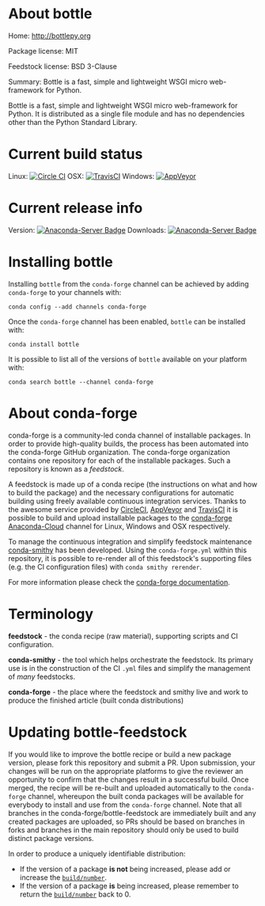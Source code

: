About bottle
============

Home: http://bottlepy.org

Package license: MIT

Feedstock license: BSD 3-Clause

Summary: Bottle is a fast, simple and lightweight WSGI micro web-framework for Python.

Bottle is a fast, simple and lightweight WSGI micro web-framework for Python.
It is distributed as a single file module and has no dependencies other than the Python Standard Library.


Current build status
====================

Linux: [![Circle CI](https://circleci.com/gh/conda-forge/bottle-feedstock.svg?style=shield)](https://circleci.com/gh/conda-forge/bottle-feedstock)
OSX: [![TravisCI](https://travis-ci.org/conda-forge/bottle-feedstock.svg?branch=master)](https://travis-ci.org/conda-forge/bottle-feedstock)
Windows: [![AppVeyor](https://ci.appveyor.com/api/projects/status/github/conda-forge/bottle-feedstock?svg=True)](https://ci.appveyor.com/project/conda-forge/bottle-feedstock/branch/master)

Current release info
====================
Version: [![Anaconda-Server Badge](https://anaconda.org/conda-forge/bottle/badges/version.svg)](https://anaconda.org/conda-forge/bottle)
Downloads: [![Anaconda-Server Badge](https://anaconda.org/conda-forge/bottle/badges/downloads.svg)](https://anaconda.org/conda-forge/bottle)

Installing bottle
=================

Installing `bottle` from the `conda-forge` channel can be achieved by adding `conda-forge` to your channels with:

```
conda config --add channels conda-forge
```

Once the `conda-forge` channel has been enabled, `bottle` can be installed with:

```
conda install bottle
```

It is possible to list all of the versions of `bottle` available on your platform with:

```
conda search bottle --channel conda-forge
```


About conda-forge
=================

conda-forge is a community-led conda channel of installable packages.
In order to provide high-quality builds, the process has been automated into the
conda-forge GitHub organization. The conda-forge organization contains one repository
for each of the installable packages. Such a repository is known as a *feedstock*.

A feedstock is made up of a conda recipe (the instructions on what and how to build
the package) and the necessary configurations for automatic building using freely
available continuous integration services. Thanks to the awesome service provided by
[CircleCI](https://circleci.com/), [AppVeyor](http://www.appveyor.com/)
and [TravisCI](https://travis-ci.org/) it is possible to build and upload installable
packages to the [conda-forge](https://anaconda.org/conda-forge)
[Anaconda-Cloud](http://docs.anaconda.org/) channel for Linux, Windows and OSX respectively.

To manage the continuous integration and simplify feedstock maintenance
[conda-smithy](http://github.com/conda-forge/conda-smithy) has been developed.
Using the ``conda-forge.yml`` within this repository, it is possible to re-render all of
this feedstock's supporting files (e.g. the CI configuration files) with ``conda smithy rerender``.

For more information please check the [conda-forge documentation](https://conda-forge.org/docs/).

Terminology
===========

**feedstock** - the conda recipe (raw material), supporting scripts and CI configuration.

**conda-smithy** - the tool which helps orchestrate the feedstock.
                   Its primary use is in the construction of the CI ``.yml`` files
                   and simplify the management of *many* feedstocks.

**conda-forge** - the place where the feedstock and smithy live and work to
                  produce the finished article (built conda distributions)


Updating bottle-feedstock
=========================

If you would like to improve the bottle recipe or build a new
package version, please fork this repository and submit a PR. Upon submission,
your changes will be run on the appropriate platforms to give the reviewer an
opportunity to confirm that the changes result in a successful build. Once
merged, the recipe will be re-built and uploaded automatically to the
`conda-forge` channel, whereupon the built conda packages will be available for
everybody to install and use from the `conda-forge` channel.
Note that all branches in the conda-forge/bottle-feedstock are
immediately built and any created packages are uploaded, so PRs should be based
on branches in forks and branches in the main repository should only be used to
build distinct package versions.

In order to produce a uniquely identifiable distribution:
 * If the version of a package **is not** being increased, please add or increase
   the [``build/number``](http://conda.pydata.org/docs/building/meta-yaml.html#build-number-and-string).
 * If the version of a package **is** being increased, please remember to return
   the [``build/number``](http://conda.pydata.org/docs/building/meta-yaml.html#build-number-and-string)
   back to 0.